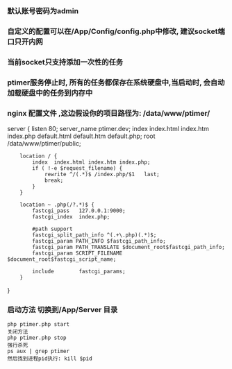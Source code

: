 
### 默认账号密码为admin

### 自定义的配置可以在/App/Config/config.php中修改, 建议socket端口只开内网

### 当前socket只支持添加一次性的任务

### ptimer服务停止时, 所有的任务都保存在系统硬盘中,当启动时, 会自动加载硬盘中的任务到内存中

### nginx 配置文件 ,这边假设你的项目路径为: /data/www/ptimer/

server
{
        listen 80;
        server_name ptimer.dev;
        index index.html index.htm index.php default.html default.htm default.php;
        root  /data/www/ptimer/public;

        location / {
            index  index.html index.htm index.php;
            if ( !-e $request_filename) {
                rewrite ^/(.*)$ /index.php/$1   last;
                break;
            }
        }

        location ~ .php(/?.*)$ {
            fastcgi_pass   127.0.0.1:9000;
            fastcgi_index  index.php;

            #path support
            fastcgi_split_path_info ^(.+\.php)(.*)$;
            fastcgi_param PATH_INFO $fastcgi_path_info;
            fastcgi_param PATH_TRANSLATE $document_root$fastcgi_path_info;
            fastcgi_param SCRIPT_FILENAME $document_root$fastcgi_script_name;

            include        fastcgi_params;
        }
}


### 启动方法 切换到/App/Server 目录
    php ptimer.php start
    关闭方法
    php ptimer.php stop
    强行杀死
    ps aux | grep ptimer
    然后找到进程pid执行: kill $pid

